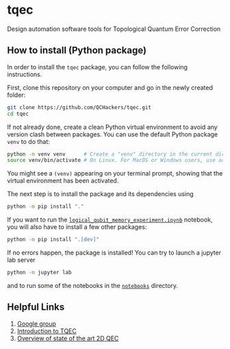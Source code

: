 # tqec
Design automation software tools for Topological Quantum Error Correction

## How to install (Python package)

In order to install the `tqec` package, you can follow the following instructions.

First, clone this repository on your computer and go in the newly created folder:
```sh
git clone https://github.com/QCHackers/tqec.git
cd tqec
```

If not already done, create a clean Python virtual environment to avoid any version clash between packages. You can use the default Python package `venv` to do that:
```sh
python -m venv venv      # Create a "venv" directory in the current directory.
source venv/bin/activate # On Linux. For MacOS or Windows users, use activate.bat or the MacOS equivalent of that.
```

You might see a `(venv)` appearing on your terminal prompt, showing that the virtual environment has been activated.

The next step is to install the package and its dependencies using
```sh
python -m pip install "."
```

If you want to run the [`logical_qubit_memory_experiment.ipynb`](./notebooks/logical_qubit_memory_experiment.ipynb) notebook, you will also have to install a few other packages:
```sh
python -m pip install ".[dev]"
```

If no errors happen, the package is installed! You can try to launch a jupyter lab server 
```sh
python -m jupyter lab
```
and to run some of the notebooks in the [`notebooks`](./notebooks/) directory.

## Helpful Links
1. [Google group](https://groups.google.com/g/tqec-design-automation)
2. [Introduction to TQEC](https://docs.google.com/presentation/d/1RufCoTyPFE0EJfC7fbFMjAyhfNJJKNybaixTFh0Qnfg/edit?usp=sharing)
3. [Overview of state of the art 2D QEC](https://docs.google.com/presentation/d/1xYBfkVMpA1YEVhpgTZpKvY8zeOO1VyHmRWvx_kDJEU8/edit?usp=sharing)
